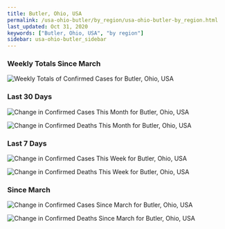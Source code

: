 ```yaml
---
title: Butler, Ohio, USA
permalink: /usa-ohio-butler/by_region/usa-ohio-butler-by_region.html
last_updated: Oct 31, 2020
keywords: ["Butler, Ohio, USA", "by region"]
sidebar: usa-ohio-butler_sidebar
---
```


<h3>Weekly Totals Since March</h3>

![Weekly Totals of Confirmed Cases for Butler, Ohio, USA](/covid_tracker/images/graphs/usa-ohio-butler-weekly_totals_graph.png)

<h3>Last 30 Days</h3>

![Change in Confirmed Cases This Month for Butler, Ohio, USA](/covid_tracker/images/graphs/usa-ohio-butler-delta_confirmed-30_days_graph.png)

![Change in Confirmed Deaths This Month for Butler, Ohio, USA](/covid_tracker/images/graphs/usa-ohio-butler-delta_deaths-30_days_graph.png)

<h3>Last 7 Days</h3>

![Change in Confirmed Cases This Week for Butler, Ohio, USA](/covid_tracker/images/graphs/usa-ohio-butler-delta_confirmed-7_days_graph.png)

![Change in Confirmed Deaths This Week for Butler, Ohio, USA](/covid_tracker/images/graphs/usa-ohio-butler-delta_deaths-7_days_graph.png)

<h3>Since March</h3>

![Change in Confirmed Cases Since March for Butler, Ohio, USA](/covid_tracker/images/graphs/usa-ohio-butler-delta_confirmed-since_march_graph.png)

![Change in Confirmed Deaths Since March for Butler, Ohio, USA](/covid_tracker/images/graphs/usa-ohio-butler-delta_deaths-since_march_graph.png)

